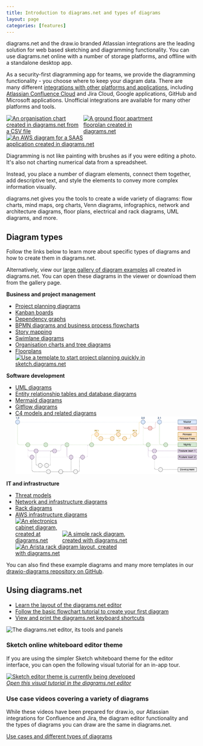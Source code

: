 ```yaml
---
title: Introduction to diagrams.net and types of diagrams
layout: page
categories: [features]
---
```

diagrams.net and the draw.io branded Atlassian integrations are the leading solution for web based sketching and diagramming functionality. You can use diagrams.net online with a number of storage platforms, and offline with a standalone desktop app.

As a security-first diagramming app for teams, we provide the diagramming functionality - you choose where to keep your diagram data. There are many different [integrations with other platforms and applications](/integrations.html), including [Atlassian Confluence Cloud](/doc/drawio-confluence-cloud.html) and Jira Cloud, Google applications, GitHub and Microsoft applications. Unofficial integrations are available for many other platforms and tools.

[<img src="/assets/img/blog/org-chart-from-csv.png" style="width=100%;max-width:200px;height:auto;" alt="An organisation chart created in diagrams.net from a CSV file">](https://viewer.diagrams.net/?lightbox=1&highlight=0000ff&edit=_blank&layers=1&nav=1&title=#Uhttps%3A%2F%2Fraw.githubusercontent.com%2Fjgraph%2Fdrawio-diagrams%2Fdev%2Fexamples%2Forgchart-from-csv.drawio) [<img src="/assets/img/blog/floorplan-apartment-ground-floor.png" style="width=100%;max-width:200px;height:auto;" alt="A ground floor apartment floorplan created in diagrams.net">](https://viewer.diagrams.net/?lightbox=1&highlight=0000ff&edit=_blank&layers=1&nav=1&title=#Uhttps%3A%2F%2Fraw.githubusercontent.com%2Fjgraph%2Fdrawio-diagrams%2Fdev%2Fblog%2Ffloorplan-apartment.drawio)
[<img src="/assets/img/blog/aws-saas-example.png" style="width=100%;max-width:250px;height:auto;" alt="An AWS diagram for a SAAS application created in diagrams.net">](https://viewer.diagrams.net/?lightbox=1&highlight=0000ff&edit=_blank&layers=1&nav=1&title=#Uhttps%3A%2F%2Fraw.githubusercontent.com%2Fjgraph%2Fdrawio-diagrams%2Fdev%2Fexamples%2Faws-saas-example.drawio)

Diagramming is not like painting with brushes as if you were editing a photo. It's also not charting numerical data from a spreadsheet.

Instead, you place a number of diagram elements, connect them together, add descriptive text, and style the elements to convey more complex information visually. 

diagrams.net gives you the tools to create a wide variety of diagrams: flow charts, mind maps, org charts, Venn diagrams, infographics, network and architecture diagrams, floor plans, electrical and rack diagrams, UML diagrams, and more.

## Diagram types

Follow the links below to learn more about specific types of diagrams and how to create them in diagrams.net.

Alternatively, view our [large gallery of diagram examples](/example-diagrams.html) all created in diagrams.net. You can open these diagrams in the viewer or download them from the gallery page.

**Business and project management**
* [Project planning diagrams](/blog/project-planning-diagrams.html)
* [Kanban boards](/blog/kanban-boards.html)
* [Dependency graphs](/blog/dependency-graphs.html)
* [BPMN diagrams and business process flowcharts](/blog/bpmn-2-0.html)
* [Story mapping](/blog/story-mapping.html)
* [Swimlane diagrams](/blog/swimlane-diagrams.html)
* [Organisation charts and tree diagrams](/blog/org-charts.html)
* [Floorplans](/blog/floorplans.html)
<br />[<img src="/assets/img/blog/business-model-in-sketch-theme.png" style="width=100%;max-width:600px;height:auto;" alt="Use a template to start project planning quickly in sketch.diagrams.net">](https://viewer.diagrams.net/?lightbox=1&highlight=0000ff&edit=_blank&layers=1&nav=1&title=#Uhttps%3A%2F%2Fraw.githubusercontent.com%2Fjgraph%2Fdrawio-diagrams%2Fdev%2Ftemplates%2Fbusiness%2Fbusiness_model_canvas_1.xml)

**Software development**
* [UML diagrams](/blog/uml-2-5.html)
* [Entity relationship tables and database diagrams](/blog/entity-relationship-tables.html)
* [Mermaid diagrams](/blog/mermaid-diagrams.html)
* [Gitflow diagrams](/blog/gitflow-diagram.html)
* [C4 models and related diagrams](/blog/c4-modelling.html)
<br />[<img src="/assets/img/blog/gitflow-example.png" style="max-width:100%;height:auto;" alt="An example gitflow diagram">](https://app.diagrams.net/?lightbox=1&highlight=0000ff&edit=_blank&layers=1&nav=1&title=#Uhttps%3A%2F%2Fraw.githubusercontent.com%2Fjgraph%2Fdrawio-diagrams%2Fmaster%2Fblog%2Fgitflow-examples.drawio)

**IT and infrastructure**
* [Threat models](/blog/threat-modelling.html)
* [Network and infrastructure diagrams](/blog/network-diagrams.html)
* [Rack diagrams](/blog/rack-diagrams.html)
* [AWS infrastructure diagrams](/blog/aws-diagrams.html)
<br />[<img src="/assets/img/blog/rack-diagram-electronics-cabinet-example.png" style="width=100%;max-width:120px;height:auto;" alt="An electronics cabinet diagram, created at diagrams.net">](https://viewer.diagrams.net/?lightbox=1&highlight=0000ff&edit=_blank&layers=1&nav=1&title=#Uhttps%3A%2F%2Fraw.githubusercontent.com%2Fjgraph%2Fdrawio-diagrams%2Fdev%2Ftemplates%2Fengineering%2Fcabinet_2.xml) [<img src="/assets/img/blog/rack-diagram-simple-server.png" alt="A simple rack diagram, created with diagrams.net" style="width=100%;max-width:190px;height:auto;">](https://viewer.diagrams.net/?lightbox=1&highlight=0000ff&edit=_blank&layers=1&nav=1&title=#Uhttps%3A%2F%2Fraw.githubusercontent.com%2Fjgraph%2Fdrawio-diagrams%2Fdev%2Fexamples%2Frack-diagram-simple-server.drawio) [<img src="/assets/img/blog/rack-diagram-arista-example.png" alt="An Arista rack diagram layout, created with diagrams.net" style="width=100%;max-width:300px;height:auto;" >](https://viewer.diagrams.net/?lightbox=1&highlight=0000ff&edit=_blank&layers=1&nav=1&title=#Uhttps%3A%2F%2Fraw.githubusercontent.com%2Fjgraph%2Fdrawio-diagrams%2Fdev%2Ftemplates%2Fnetwork%2Farista.drawio)

You can also find these example diagrams and many more templates in our [drawio-diagrams repository on GitHub](https://github.com/jgraph/drawio-diagrams).

## Using diagrams.net

* [Learn the layout of the diagrams.net editor](/doc/getting-started-editor.html)
* [Follow the basic flowchart tutorial to create your first diagram](/doc/getting-started-basic-flow-chart.html)
* [View and print the diagrams.net keyboard shortcuts](https://app.diagrams.net/shortcuts.svg)

<img src="/assets/img/blog/interface-introduction.png" style="max-width:100%;height:auto;" alt="The diagrams.net editor, its tools and panels">

### Sketch online whiteboard editor theme
If you are using the simpler Sketch whiteboard theme for the editor interface, you can open the following visual tutorial for an in-app tour.

[<img src="/assets/img/blog/sketch-theme-tutorial.png" style="width=100%;max-width:600px;height:auto;" alt="Sketch editor theme is currently being developed">](https://app.diagrams.net/?splash=0&ui=sketch&title=#Uhttps%3A%2F%2Fraw.githubusercontent.com%2Fjgraph%2Fdrawio-diagrams%2Fmaster%2Fblog%2Fboard-visual-tutorial.drawio)
<br />[_Open this visual tutorial in the diagrams.net editor_](https://app.diagrams.net/?splash=0&ui=sketch&title=#Uhttps%3A%2F%2Fraw.githubusercontent.com%2Fjgraph%2Fdrawio-diagrams%2Fmaster%2Fblog%2Fboard-visual-tutorial.drawio)

### Use case videos covering a variety of diagrams

While these videos have been prepared for draw.io, our Atlassian integrations for Confluence and Jira, the diagram editor functionality and the types of diagrams you can draw are the same in diagrams.net.

[Use cases and different types of diagrams](https://www.youtube.com/playlist?list=PLX6xdk86h_0xJDSi1X7j-Amdc4OjIEKdY)

